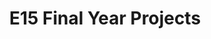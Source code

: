 ---
layout: project_batch
title: E15 Final Year Projects
permalink: /4yp/e15
has_children: true
parent: Final Year Projects
batch: e15

default_thumb_image: /data/categories/4yp/thumbnail.jpg
description: This section contains the Final Year Projects done by students as a part of CO421 & CO 425 in their final year
---